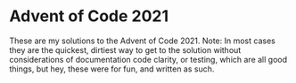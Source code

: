 # Advent of Code 2021

These are my solutions to the Advent of Code 2021. Note: In most cases they are the quickest, dirtiest way to 
get to the solution without considerations of documentation code clarity, or testing, which are all good things,
but hey, these were for fun, and written as such.


